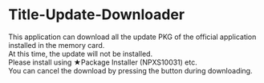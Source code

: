 # Title-Update-Downloader
This application can download all the update PKG of the official application installed in the memory card.<br>
At this time, the update will not be installed.<br>
Please install using ★Package Installer (NPXS10031) etc.<br>
You can cancel the download by pressing the button during downloading.<br>
